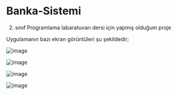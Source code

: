 # Banka-Sistemi
2. sınıf Programlama labaratuvarı dersi için yapmış olduğum proje

Uygulamanın bazı ekran görüntüleri şu şekildedir;

![image](https://github.com/kaanglrr/Banka-Sistemi/assets/79333902/da92683b-59df-4d9c-8cb0-7e4f1c300350)

![image](https://github.com/kaanglrr/Banka-Sistemi/assets/79333902/d18808bc-d1cb-4a3e-8d0e-0edd0e4740fc)

![image](https://github.com/kaanglrr/Banka-Sistemi/assets/79333902/85aa68ab-eab6-4562-9878-a56672a05166)

![image](https://github.com/kaanglrr/Banka-Sistemi/assets/79333902/120ced1c-c27d-4c29-8c70-bf83df42d63b)
